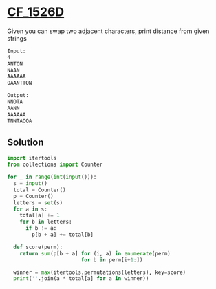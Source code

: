 # [CF_1526D](https://codeforces.com/contest/1526/D)

Given you can swap two adjacent characters, print distance from given strings

```txt
Input:
4
ANTON
NAAN
AAAAAA
OAANTTON

Output:
NNOTA
AANN
AAAAAA
TNNTAOOA
```

## Solution

```py
import itertools
from collections import Counter

for _ in range(int(input())):
  s = input()
  total = Counter()
  p = Counter()
  letters = set(s)
  for a in s:
    total[a] += 1
    for b in letters:
      if b != a:
        p[b + a] += total[b]

  def score(perm):
    return sum(p[b + a] for (i, a) in enumerate(perm)
                        for b in perm[i+1:])

  winner = max(itertools.permutations(letters), key=score)
  print(''.join(a * total[a] for a in winner))
```
